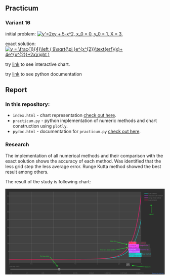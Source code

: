 ## Practicum
### Variant 16

initial problem: <a href="https://www.codecogs.com/eqnedit.php?latex=y'=2xy&space;&plus;&space;5-x^2,&space;x_0&space;=&space;0,&space;y_0&space;=&space;1,&space;X&space;=&space;3." target="_blank"><img src="https://latex.codecogs.com/gif.latex?y'=2xy&space;&plus;&space;5-x^2,&space;x_0&space;=&space;0,&space;y_0&space;=&space;1,&space;X&space;=&space;3." title="y'=2xy + 5-x^2, x_0 = 0, y_0 = 1, X = 3." /></a>

exact solution: <a href="https://www.codecogs.com/eqnedit.php?latex=y&space;=&space;\frac{1}{4}\left&space;(&space;9\sqrt{\pi&space;}e^{x^{2}}\text{erf}(x)&plus;&space;4e^{x^{2}}&plus;2x\right&space;)" target="_blank"><img src="https://latex.codecogs.com/gif.latex?y&space;=&space;\frac{1}{4}\left&space;(&space;9\sqrt{\pi&space;}e^{x^{2}}\text{erf}(x)&plus;&space;4e^{x^{2}}&plus;2x\right&space;)" title="y = \frac{1}{4}\left ( 9\sqrt{\pi }e^{x^{2}}\text{erf}(x)+ 4e^{x^{2}}+2x\right )" /></a>

try [link](https://indionapolis.github.io/DE/) to see interactive chart.

try [link](https://indionapolis.github.io/DE/pydoc) to see python documentation

## Report

### In this repository:

* ```index.html``` - chart representation [check out here](https://indionapolis.github.io/DE/).
* ```practicum.py``` - python implementation of numeric methods and chart construction using ```plotly```.
* ```pydoc.html``` - documentation for ```practicum.py``` [check out here](https://indionapolis.github.io/DE/pydoc).

### Research
The implementation of all numerical methods and their comparison with the exact solution shows the accuracy of each method. Was identified that the less grid step the less average error. Runge Kutta method showed the best result among others.

The result of the study is following chart:

[![none](https://github.com/indionapolis/DE/blob/master/src/sample.png "clik me!")](https://indionapolis.github.io/DE/)
